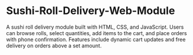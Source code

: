 # Sushi-Roll-Delivery-Web-Module
A sushi roll delivery module built with HTML, CSS, and JavaScript. Users can browse rolls, select quantities, add items to the cart, and place orders with phone confirmation. Features include dynamic cart updates and free delivery on orders above a set amount.

